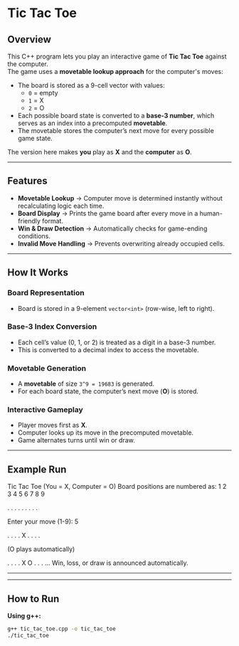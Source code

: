 # Tic Tac Toe 

## Overview
This C++ program lets you play an interactive game of **Tic Tac Toe** against the computer.  
The game uses a **movetable lookup approach** for the computer's moves:

- The board is stored as a 9-cell vector with values:  
  - `0` = empty  
  - `1` = X  
  - `2` = O  
- Each possible board state is converted to a **base-3 number**, which serves as an index into a precomputed **movetable**.  
- The movetable stores the computer’s next move for every possible game state.

The version here makes **you** play as **X** and the **computer** as **O**.

---

## Features
- **Movetable Lookup** → Computer move is determined instantly without recalculating logic each time.
- **Board Display** → Prints the game board after every move in a human-friendly format.
- **Win & Draw Detection** → Automatically checks for game-ending conditions.
- **Invalid Move Handling** → Prevents overwriting already occupied cells.

---

## How It Works

### Board Representation
- Board is stored in a 9-element `vector<int>` (row-wise, left to right).

### Base-3 Index Conversion
- Each cell’s value (0, 1, or 2) is treated as a digit in a base-3 number.
- This is converted to a decimal index to access the movetable.

### Movetable Generation
- A **movetable** of size `3^9 = 19683` is generated.
- For each board state, the computer’s next move (**O**) is stored.

### Interactive Gameplay
- Player moves first as **X**.
- Computer looks up its move in the precomputed movetable.
- Game alternates turns until win or draw.

---

## Example Run
Tic Tac Toe (You = X, Computer = O)
Board positions are numbered as:
1 2 3
4 5 6
7 8 9

. . .
. . .
. . .

Enter your move (1-9): 5

. . .
. X .
. . .

(O plays automatically)

. . .
. X O
. . .
...
Win, loss, or draw is announced automatically.

---


---

## How to Run

**Using g++:**
```bash
g++ tic_tac_toe.cpp -o tic_tac_toe
./tic_tac_toe



